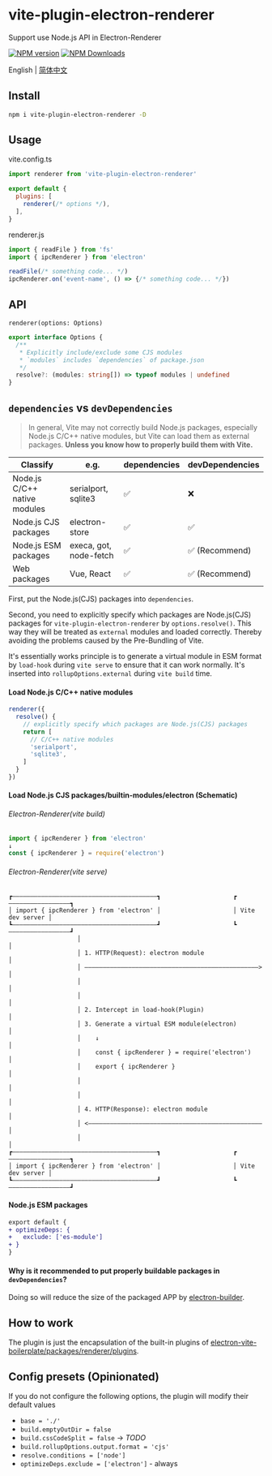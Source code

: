 # vite-plugin-electron-renderer

Support use Node.js API in Electron-Renderer

[![NPM version](https://img.shields.io/npm/v/vite-plugin-electron-renderer.svg)](https://npmjs.org/package/vite-plugin-electron-renderer)
[![NPM Downloads](https://img.shields.io/npm/dm/vite-plugin-electron-renderer.svg)](https://npmjs.org/package/vite-plugin-electron-renderer)

English | [简体中文](https://github.com/electron-vite/vite-plugin-electron/blob/main/packages/electron-renderer/README.zh-CN.md)

## Install

```sh
npm i vite-plugin-electron-renderer -D
```

## Usage

vite.config.ts

```js
import renderer from 'vite-plugin-electron-renderer'

export default {
  plugins: [
    renderer(/* options */),
  ],
}
```

renderer.js

```ts
import { readFile } from 'fs'
import { ipcRenderer } from 'electron'

readFile(/* something code... */)
ipcRenderer.on('event-name', () => {/* something code... */})
```

## API

`renderer(options: Options)`

```ts
export interface Options {
  /**
   * Explicitly include/exclude some CJS modules  
   * `modules` includes `dependencies` of package.json  
   */
  resolve?: (modules: string[]) => typeof modules | undefined
}
```

## `dependencies` vs `devDependencies`

> In general, Vite may not correctly build Node.js packages, especially Node.js C/C++ native modules, but Vite can load them as external packages. **Unless you know how to properly build them with Vite.**

<table>
  <thead>
    <th>Classify</th>
    <th>e.g.</th>
    <th>dependencies</th>
    <th>devDependencies</th>
  </thead>
  <tbody>
    <tr>
      <td>Node.js C/C++ native modules</td>
      <td>serialport, sqlite3</td>
      <td>✅</td>
      <td>❌</td>
    </tr>
    <tr>
      <td>Node.js CJS packages</td>
      <td>electron-store</td>
      <td>✅</td>
      <td>✅</td>
    </tr>
    <tr>
      <td>Node.js ESM packages</td>
      <td>execa, got, node-fetch</td>
      <td>✅</td>
      <td>✅ (Recommend)</td>
    </tr>
    <tr>
      <td>Web packages</td>
      <td>Vue, React</td>
      <td>✅</td>
      <td>✅ (Recommend)</td>
    </tr>
  </tbody>
</table>

First, put the Node.js(CJS) packages into `dependencies`.

Second, you need to explicitly specify which packages are Node.js(CJS) packages for `vite-plugin-electron-renderer` by `options.resolve()`. This way they will be treated as `external` modules and loaded correctly. Thereby avoiding the problems caused by the Pre-Bundling of Vite.

It's essentially works principle is to generate a virtual module in ESM format by `load-hook` during `vite serve` to ensure that it can work normally. It's inserted into `rollupOptions.external` during `vite build` time.

#### Load Node.js C/C++ native modules

```js
renderer({
  resolve() {
    // explicitly specify which packages are Node.js(CJS) packages
    return [
      // C/C++ native modules
      'serialport',
      'sqlite3',
    ]
  }
})
```

#### Load Node.js CJS packages/builtin-modules/electron (Schematic)

###### Electron-Renderer(vite build)

```js
import { ipcRenderer } from 'electron'
↓
const { ipcRenderer } = require('electron')
```

###### Electron-Renderer(vite serve)

```
┏————————————————————————————————————————┓                    ┏—————————————————┓
│ import { ipcRenderer } from 'electron' │                    │ Vite dev server │
┗————————————————————————————————————————┛                    ┗—————————————————┛
                   │                                                   │
                   │ 1. HTTP(Request): electron module                 │
                   │ ————————————————————————————————————————————————> │
                   │                                                   │
                   │                                                   │
                   │ 2. Intercept in load-hook(Plugin)                 │
                   │ 3. Generate a virtual ESM module(electron)        │
                   │    ↓                                              │
                   │    const { ipcRenderer } = require('electron')    │
                   │    export { ipcRenderer }                         │
                   │                                                   │
                   │                                                   │
                   │ 4. HTTP(Response): electron module                │
                   │ <———————————————————————————————————————————————— │
                   │                                                   │
┏————————————————————————————————————————┓                    ┏—————————————————┓
│ import { ipcRenderer } from 'electron' │                    │ Vite dev server │
┗————————————————————————————————————————┛                    ┗—————————————————┛
```

#### Node.js ESM packages

<!--
2022-09-12
In general, Node.js ESM packages only need to be converted if they are used in Electron-Renderer, but not in Electron-Main.

1. Install [vite-plugin-esmodule](https://github.com/vite-plugin/vite-plugin-esmodule) to load ESM packages
2. It is recommended to put the ESM packages in the `devDependencies`
-->

```diff
export default {
+ optimizeDeps: {
+   exclude: ['es-module']
+ }
}
```

#### Why is it recommended to put properly buildable packages in `devDependencies`?

Doing so will reduce the size of the packaged APP by [electron-builder](https://github.com/electron-userland/electron-builder).

## How to work

The plugin is just the encapsulation of the built-in plugins of [electron-vite-boilerplate/packages/renderer/plugins](https://github.com/electron-vite/electron-vite-boilerplate/tree/main/packages/renderer/plugins).

## Config presets (Opinionated)

If you do not configure the following options, the plugin will modify their default values

- `base = './'`
- `build.emptyOutDir = false`
- `build.cssCodeSplit = false` -> *TODO*
- `build.rollupOptions.output.format = 'cjs'`
- `resolve.conditions = ['node']`
- `optimizeDeps.exclude = ['electron']` - always
